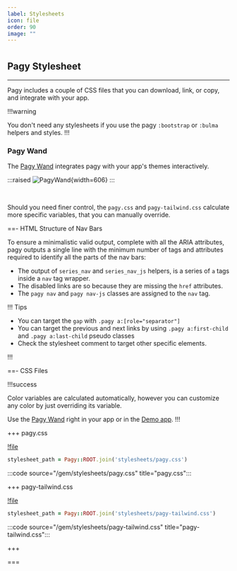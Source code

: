 ```yaml
---
label: Stylesheets
icon: file
order: 90
image: ""
---
```


# 

## Pagy Stylesheet

---
Pagy includes a couple of CSS files that you can download, link, or copy, and integrate with your app.

!!!warning

You don't need any stylesheets if you use the pagy `:bootstrap` or `:bulma` helpers and styles.
!!!

### Pagy Wand

The [Pagy Wand](../sandbox/dev_tools/#pagy-wand) integrates pagy with your app's themes interactively. 

:::raised
![PagyWand](../assets/images/dev-tools.png){width=606}
:::

<br>

Should you need finer control, the `pagy.css` and `pagy-tailwind.css` calculate more specific variables, that you can manually override.

==-  HTML Structure of Nav Bars

To ensure a minimalistic valid output, complete with all the ARIA attributes, pagy outputs a single line with the minimum number of tags
and attributes required to identify all the parts of the nav bars:

- The output of `series_nav` and `series_nav_js` helpers, is a series of `a` tags inside a `nav` tag wrapper.
- The disabled links are so because they are missing the `href` attributes.
- The `pagy nav` and `pagy nav-js` classes are assigned to the `nav` tag.

!!! Tips

- You can target the `gap` with `.pagy a:[role="separator"]`
- You can target the previous and next links by using `.pagy a:first-child` and `.pagy a:last-child` pseudo classes
- Check the stylesheet comment to target other specific elements.

!!!

==- CSS Files

!!!success

Color variables are calculated automatically, however you can customize any color by just overriding its variable.

Use the [Pagy Wand](#pagy-wand) right in your app or in the [Demo app](../sandbox/playground#demo-app).
!!!

+++ pagy.css

[!file](../gem/stylesheets/pagy.css)

```ruby 
stylesheet_path = Pagy::ROOT.join('stylesheets/pagy.css')
```

:::code source="/gem/stylesheets/pagy.css" title="pagy.css":::

+++ pagy-tailwind.css

[!file](../gem/stylesheets/pagy-tailwind.css)

```ruby 
stylesheet_path = Pagy::ROOT.join('stylesheets/pagy-tailwind.css')
```

:::code source="/gem/stylesheets/pagy-tailwind.css" title="pagy-tailwind.css":::

+++

===
